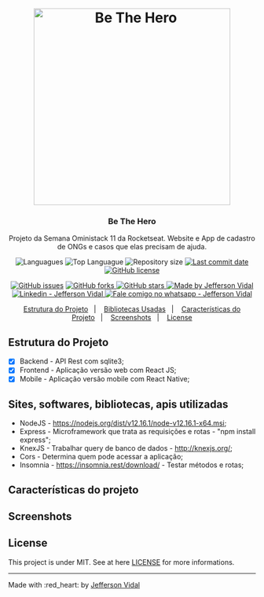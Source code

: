 <h1 align="center">
    <img alt="Be The Hero" src="./screenshots/gobarber.png"  width="400px"/>
</h1>

<h3 align="center" >
  Be The Hero
</h3>

<p align="center">
  Projeto da Semana Oministack 11 da Rocketseat. Website e App de cadastro de ONGs e casos que elas precisam de ajuda.
</p>


<p align="center">
  <img alt="Languagues" src="https://img.shields.io/github/languages/count/jeffersonvidal/GoBarber">
  <img alt="Top Languague" src="https://img.shields.io/github/languages/top/jeffersonvidal/GoBarber">
  <img alt="Repository size" src="https://img.shields.io/github/repo-size/jeffersonvidal/GoBarber">
  <a href="https://github.com/jeffersonvidal/foodfy/commits/master">
    <img alt="Last commit date" src="https://img.shields.io/github/last-commit/jeffersonvidal/GoBarber">
  </a>
  <a href="https://github.com/jeffersonvidal/GoBarber" target="_blank">
    <img alt="GitHub license" src="https://img.shields.io/github/license/jeffersonvidal/GoBarber">
  </a>
</p>
<p align="center">
  <a href="https://github.com/jeffersonvidal/GoBarber/issues" target="_blank">
    <img alt="GitHub issues" src="https://img.shields.io/github/issues/jeffersonvidal/GoBarber"></a>
  <a href="https://github.com/jeffersonvidal/GoBarber/network" target="_blank">
    <img alt="GitHub forks" src="https://img.shields.io/github/forks/jeffersonvidal/GoBarber">
  </a>
  <a href="https://github.com/jeffersonvidal/GoBarber/stargazers" target="_blank">
    <img alt="GitHub stars" src="https://img.shields.io/github/stars/jeffersonvidal/GoBarber">
  </a>
  <a href="https://github.com/jeffersonvidal" target="_blank">
    <img alt="Made by Jefferson Vidal" src="https://img.shields.io/badge/made%20by-jeffersonvidal-informational">
  </a>
  <a href="https://www.linkedin.com/in/jeffersonvidal/" target="_blank" >
    <img alt="Linkedin - Jefferson Vidal" src="https://img.shields.io/badge/Linkedin--%23F8952D?style=social&logo=linkedin">
  </a>
  <a href="https://api.whatsapp.com/send?phone=5538988294043"
        target="_blank" >
    <img alt="Fale comigo no whatsapp - Jefferson Vidal" src="https://img.shields.io/badge/Whatsapp--%23F8952D?style=social&logo=whatsapp">
  </a>
</p>

<p align="center">
  <a href="#Estrutura">Estrutura do Projeto</a>&nbsp;&nbsp;&nbsp;|&nbsp;&nbsp;&nbsp;
  <a href="#Bibliotecas">Bibliotecas Usadas</a>&nbsp;&nbsp;&nbsp;|&nbsp;&nbsp;&nbsp;
  <a href="#Caracteristicas">Características do Projeto</a>&nbsp;&nbsp;&nbsp;|&nbsp;&nbsp;&nbsp;
  <a href="#Screenshots">Screenshots</a>&nbsp;&nbsp;&nbsp;|&nbsp;&nbsp;&nbsp;
  <a href="#License">License</a>
</p>

<a id="Estrutura"></a>

## Estrutura do Projeto

- [x] Backend - API Rest com sqlite3;
- [x] Frontend - Aplicação versão web com React JS;
- [X] Mobile - Aplicação versão mobile com React Native;

<a id="Bibliotecas"></a>
## Sites, softwares, bibliotecas, apis utilizadas

* NodeJS - https://nodejs.org/dist/v12.16.1/node-v12.16.1-x64.msi;
* Express - Microframework que trata as requisições e rotas - "npm install express";
* KnexJS - Trabalhar query de banco de dados - http://knexjs.org/;
* Cors - Determina quem pode acessar a aplicação;
* Insomnia - https://insomnia.rest/download/ - Testar métodos e rotas;

<a id="Caracteristicas"></a>
## Características do projeto



<a id="Screenshots"></a>
## Screenshots

<a id="License"></a>
## License

This project is under MIT. See at here [LICENSE](/LICENSE) for more informations.

---

Made with :red_heart: by [Jefferson Vidal](https://github.com/jeffersonvidal)
